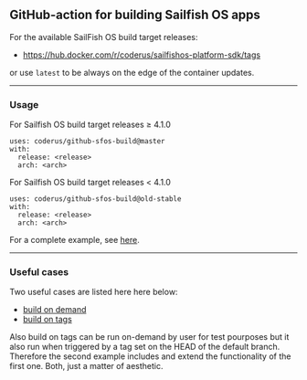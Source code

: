 ## GitHub-action for building Sailfish OS apps

For the available SailFish OS build target releases:

* https://hub.docker.com/r/coderus/sailfishos-platform-sdk/tags

or use `latest` to be always on the edge of the container updates.

---

### Usage

For Sailfish OS build target releases ≥ 4.1.0

```
uses: coderus/github-sfos-build@master
with:
  release: <release>
  arch: <arch>
```

For Sailfish OS build target releases < 4.1.0 

```
uses: coderus/github-sfos-build@old-stable
with:
  release: <release>
  arch: <arch>
```

For a complete example, see [here](https://github.com/storeman-developers/harbour-storeman/pull/170/files#diff-5c3fa597431eda03ac3339ae6bf7f05e1a50d6fc7333679ec38e21b337cb6721).

---

### Useful cases

Two useful cases are listed here here below:

* [build on demand](examples/build-on-demand.yml)
* [build on tags](examples/build-on-tags.yml)

Also build on tags can be run on-demand by user for test pourposes but it also run when triggered by a tag set on the HEAD of the default branch. Therefore the second example includes and extend the functionality of the first one. Both, just a matter of aesthetic.

